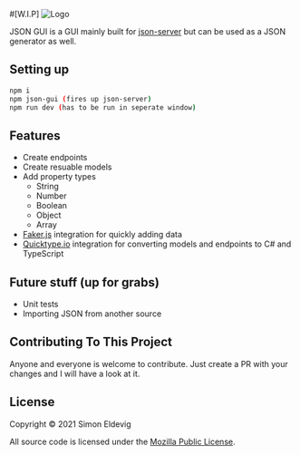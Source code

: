 #[W.I.P]
![Logo]('public/logo.png?raw=true')

JSON GUI is a GUI mainly built for [json-server](https://github.com/typicode/json-server) but can be used as a JSON generator as well.

## Setting up
``` bash
npm i
npm json-gui (fires up json-server)
npm run dev (has to be run in seperate window)
```

## Features
- Create endpoints
- Create resuable models
- Add property types
  - String
  - Number
  - Boolean
  - Object
  - Array
- [Faker.js](https://github.com/marak/Faker.js/) integration for quickly adding data
- [Quicktype.io](https://quicktype.io/) integration for converting models and endpoints to C# and TypeScript

## Future stuff (up for grabs)
- Unit tests
- Importing JSON from another source

## Contributing To This Project
Anyone and everyone is welcome to contribute. Just create a PR with your changes and I will have a look at it.

## License
Copyright © 2021 Simon Eldevig

All source code is licensed under the [Mozilla Public License](LICENSE).

